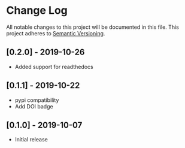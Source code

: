 # Change Log
All notable changes to this project will be documented in this file.
This project adheres to [Semantic Versioning](http://semver.org/).

## [0.2.0] - 2019-10-26
- Added support for readthedocs

## [0.1.1] - 2019-10-22
- pypi compatibility
- Add DOI badge

## [0.1.0] - 2019-10-07
- Initial release
